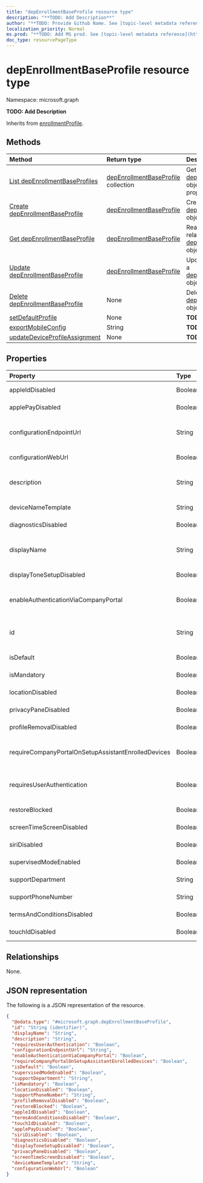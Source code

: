 ```yaml
---
title: "depEnrollmentBaseProfile resource type"
description: "**TODO: Add Description**"
author: "**TODO: Provide Github Name. See [topic-level metadata reference](https://msgo.azurewebsites.net/add/document/guidelines/metadata.html#topic-level-metadata)**"
localization_priority: Normal
ms.prod: "**TODO: Add MS prod. See [topic-level metadata reference](https://msgo.azurewebsites.net/add/document/guidelines/metadata.html#topic-level-metadata)**"
doc_type: resourcePageType
---
```


# depEnrollmentBaseProfile resource type

Namespace: microsoft.graph

**TODO: Add Description**


Inherits from [enrollmentProfile](../resources/enrollmentprofile.md).

## Methods
|Method|Return type|Description|
|:---|:---|:---|
|[List depEnrollmentBaseProfiles](../api/depenrollmentbaseprofile-list.md)|[depEnrollmentBaseProfile](../resources/depenrollmentbaseprofile.md) collection|Get a list of the [depEnrollmentBaseProfile](../resources/depenrollmentbaseprofile.md) objects and their properties.|
|[Create depEnrollmentBaseProfile](../api/depenrollmentbaseprofile-create.md)|[depEnrollmentBaseProfile](../resources/depenrollmentbaseprofile.md)|Create a new [depEnrollmentBaseProfile](../resources/depenrollmentbaseprofile.md) object.|
|[Get depEnrollmentBaseProfile](../api/depenrollmentbaseprofile-get.md)|[depEnrollmentBaseProfile](../resources/depenrollmentbaseprofile.md)|Read the properties and relationships of a [depEnrollmentBaseProfile](../resources/depenrollmentbaseprofile.md) object.|
|[Update depEnrollmentBaseProfile](../api/depenrollmentbaseprofile-update.md)|[depEnrollmentBaseProfile](../resources/depenrollmentbaseprofile.md)|Update the properties of a [depEnrollmentBaseProfile](../resources/depenrollmentbaseprofile.md) object.|
|[Delete depEnrollmentBaseProfile](../api/depenrollmentbaseprofile-delete.md)|None|Deletes a [depEnrollmentBaseProfile](../resources/depenrollmentbaseprofile.md) object.|
|[setDefaultProfile](../api/depenrollmentbaseprofile-setdefaultprofile.md)|None|**TODO: Add Description**|
|[exportMobileConfig](../api/depenrollmentbaseprofile-exportmobileconfig.md)|String|**TODO: Add Description**|
|[updateDeviceProfileAssignment](../api/depenrollmentbaseprofile-updatedeviceprofileassignment.md)|None|**TODO: Add Description**|

## Properties
|Property|Type|Description|
|:---|:---|:---|
|appleIdDisabled|Boolean|**TODO: Add Description**|
|applePayDisabled|Boolean|**TODO: Add Description**|
|configurationEndpointUrl|String|**TODO: Add Description** Inherited from [enrollmentProfile](../resources/intune-enrollmentprofile.md)|
|configurationWebUrl|Boolean|**TODO: Add Description**|
|description|String|**TODO: Add Description** Inherited from [enrollmentProfile](../resources/intune-enrollmentprofile.md)|
|deviceNameTemplate|String|**TODO: Add Description**|
|diagnosticsDisabled|Boolean|**TODO: Add Description**|
|displayName|String|**TODO: Add Description** Inherited from [enrollmentProfile](../resources/intune-enrollmentprofile.md)|
|displayToneSetupDisabled|Boolean|**TODO: Add Description**|
|enableAuthenticationViaCompanyPortal|Boolean|**TODO: Add Description** Inherited from [enrollmentProfile](../resources/intune-enrollmentprofile.md)|
|id|String|**TODO: Add Description** Inherited from [entity](../resources/entity.md)|
|isDefault|Boolean|**TODO: Add Description**|
|isMandatory|Boolean|**TODO: Add Description**|
|locationDisabled|Boolean|**TODO: Add Description**|
|privacyPaneDisabled|Boolean|**TODO: Add Description**|
|profileRemovalDisabled|Boolean|**TODO: Add Description**|
|requireCompanyPortalOnSetupAssistantEnrolledDevices|Boolean|**TODO: Add Description** Inherited from [enrollmentProfile](../resources/intune-enrollmentprofile.md)|
|requiresUserAuthentication|Boolean|**TODO: Add Description** Inherited from [enrollmentProfile](../resources/intune-enrollmentprofile.md)|
|restoreBlocked|Boolean|**TODO: Add Description**|
|screenTimeScreenDisabled|Boolean|**TODO: Add Description**|
|siriDisabled|Boolean|**TODO: Add Description**|
|supervisedModeEnabled|Boolean|**TODO: Add Description**|
|supportDepartment|String|**TODO: Add Description**|
|supportPhoneNumber|String|**TODO: Add Description**|
|termsAndConditionsDisabled|Boolean|**TODO: Add Description**|
|touchIdDisabled|Boolean|**TODO: Add Description**|

## Relationships
None.

## JSON representation
The following is a JSON representation of the resource.
<!-- {
  "blockType": "resource",
  "keyProperty": "id",
  "@odata.type": "microsoft.graph.depEnrollmentBaseProfile",
  "baseType": "microsoft.graph.enrollmentProfile",
  "openType": false
}
-->
``` json
{
  "@odata.type": "#microsoft.graph.depEnrollmentBaseProfile",
  "id": "String (identifier)",
  "displayName": "String",
  "description": "String",
  "requiresUserAuthentication": "Boolean",
  "configurationEndpointUrl": "String",
  "enableAuthenticationViaCompanyPortal": "Boolean",
  "requireCompanyPortalOnSetupAssistantEnrolledDevices": "Boolean",
  "isDefault": "Boolean",
  "supervisedModeEnabled": "Boolean",
  "supportDepartment": "String",
  "isMandatory": "Boolean",
  "locationDisabled": "Boolean",
  "supportPhoneNumber": "String",
  "profileRemovalDisabled": "Boolean",
  "restoreBlocked": "Boolean",
  "appleIdDisabled": "Boolean",
  "termsAndConditionsDisabled": "Boolean",
  "touchIdDisabled": "Boolean",
  "applePayDisabled": "Boolean",
  "siriDisabled": "Boolean",
  "diagnosticsDisabled": "Boolean",
  "displayToneSetupDisabled": "Boolean",
  "privacyPaneDisabled": "Boolean",
  "screenTimeScreenDisabled": "Boolean",
  "deviceNameTemplate": "String",
  "configurationWebUrl": "Boolean"
}
```

